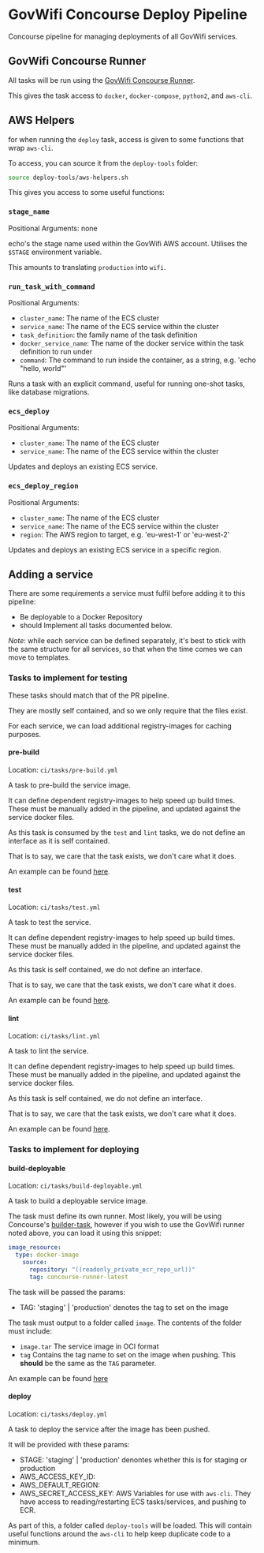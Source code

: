 # GovWifi Concourse Deploy Pipeline

Concourse pipeline for managing deployments of all GovWifi services.

## GovWifi Concourse Runner

All tasks will be run using the [GovWifi Concourse Runner][govwifi-runner].

This gives the task access to `docker`, `docker-compose`, `python2`, and `aws-cli`.

## AWS Helpers

for when running the `deploy` task, access is given to some functions that wrap `aws-cli`.

To access, you can source it from the `deploy-tools` folder:

```sh
source deploy-tools/aws-helpers.sh
```

This gives you access to some useful functions:

### `stage_name`

Positional Arguments: none

echo's the stage name used within the GovWifi AWS account.
Utilises the `$STAGE` environment variable.

This amounts to translating `production` into `wifi`.

### `run_task_with_command`

Positional Arguments:

- `cluster_name`: The name of the ECS cluster
- `service_name`: The name of the ECS service within the cluster
- `task_definition`: the family name of the task definition
- `docker_service_name`: The name of the docker service within the task definition to run under
- `command`: The command to run inside the container, as a string, e.g. 'echo "hello, world"'

Runs a task with an explicit command, useful for running one-shot tasks, like database migrations.

### `ecs_deploy`

Positional Arguments:

- `cluster_name`: The name of the ECS cluster
- `service_name`: The name of the ECS service within the cluster

Updates and deploys an existing ECS service.

### `ecs_deploy_region`

Positional Arguments:

- `cluster_name`: The name of the ECS cluster
- `service_name`: The name of the ECS service within the cluster
- `region`: The AWS region to target, e.g. 'eu-west-1' or 'eu-west-2'

Updates and deploys an existing ECS service in a specific region.

## Adding a service

There are some requirements a service must fulfil before adding it to this pipeline:

- Be deployable to a Docker Repository
- should Implement all tasks documented below.

*Note*: while each service can be defined separately, it's best to stick with the same
structure for all services, so that when the time comes we can move to templates.

### Tasks to implement for testing

These tasks should match that of the PR pipeline.

They are mostly self contained, and so we only require that the files exist.

For each service, we can load additional registry-images for caching purposes.

#### pre-build
Location: `ci/tasks/pre-build.yml`

A task to pre-build the service image.

It can define dependent registry-images to help speed up build times.
These must be manually added in the pipeline, and updated against the service docker files.

As this task is consumed by the `test` and `lint` tasks, we do not define an interface
as it is self contained.

That is to say, we care that the task exists, we don't care what it does.

An example can be found [here][example-pre-build].

#### test
Location: `ci/tasks/test.yml`

A task to test the service.

It can define dependent registry-images to help speed up build times.
These must be manually added in the pipeline, and updated against the service docker files.

As this task is self contained, we do not define an interface.

That is to say, we care that the task exists, we don't care what it does.

An example can be found [here][example-test].

#### lint
Location: `ci/tasks/lint.yml`

A task to lint the service.

It can define dependent registry-images to help speed up build times.
These must be manually added in the pipeline, and updated against the service docker files.

As this task is self contained, we do not define an interface.

That is to say, we care that the task exists, we don't care what it does.

An example can be found [here][example-lint].

### Tasks to implement for deploying

#### build-deployable
Location: `ci/tasks/build-deployable.yml`

A task to build a deployable service image.

The task must define its own runner.
Most likely, you will be using Concourse's [builder-task][builder-task], however if you
wish to use the GovWifi runner noted above, you can load it using this snippet:

```yml
image_resource:
  type: docker-image
    source:
      repository: "((readonly_private_ecr_repo_url))"
      tag: concourse-runner-latest
```

The task will be passed the params:
- TAG: 'staging' | 'production'
  denotes the tag to set on the image

The task must output to a folder called `image`.
The contents of the folder must include:

- `image.tar`
  The service image in OCI format
- `tag`
  Contains the tag name to set on the image when pushing.
  This **should** be the same as the `TAG` parameter.

An example can be found [here][example-build-deployable]

#### deploy
Location: `ci/tasks/deploy.yml`

A task to deploy the service after the image has been pushed.

It will be provided with these params:

- STAGE: 'staging' | 'production'
  denontes whether this is for staging or production
- AWS_ACCESS_KEY_ID:
- AWS_DEFAULT_REGION:
- AWS_SECRET_ACCESS_KEY:
  AWS Variables for use with `aws-cli`.
  They have access to reading/restarting ECS tasks/services, and pushing to ECR.

As part of this, a folder called `deploy-tools` will be loaded.
This will contain useful functions around the `aws-cli` to help keep duplicate code to a minimum.

[govwifi-runner]: https://github.com/govwifi-concourse-runner
[example-pre-build]: https://github.com/alphagov/govwifi-logging-api/blob/master/ci/tasks/pre-build.yml
[example-test]: https://github.com/alphagov/govwifi-logging-api/blob/master/ci/tasks/test.yml
[example-lint]: https://github.com/alphagov/govwifi-logging-api/blob/master/ci/tasks/lint.yml
[example-build-deployable]: ./example-tasks/build-deployable.yml
[example-deploy]: https://github.com/alphagov/govwifi-logging-api/blob/master/ci/tasks/deploy.yml
[builder-task]: https://github.com/concourse/builder-task
